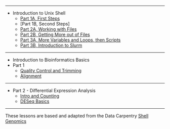 ****

* Introduction to Unix Shell
  * [Part 1A, First Steps](https://joiry.github.io/HSL_Carp/Shell_Intro_01)
  * [Part 1B, Second Steps]<!--(https://joiry.github.io/HSL_Carp/Part_01b)-->
  * [Part 2A, Working with Files](https://joiry.github.io/HSL_Carp/Part_02a)
  * [Part 2B, Getting More out of Files](https://joiry.github.io/HSL_Carp/Part_02b)
  * [Part 3A, More Variables and Loops, then Scripts](https://joiry.github.io/HSL_Carp/var_loop_script)
  * [Part 3B, Introduction to Slurm](https://joiry.github.io/HSL_Carp/slurm)
  
****
  
* Introduction to Bioinformatics Basics
* Part 1
    * [Quality Control and Trimming](https://joiry.github.io/HSL_Carp/qc_trim)
    * [Alignment](https://joiry.github.io/HSL_Carp/align)
    
***

  * Part 2 - Differential Expression Analysis
    * [Intro and Counting](https://joiry.github.io/HSL_Carp/counting)
    * [DESeq Basics](https://joiry.github.io/HSL_Carp/deseq2)
  
  
  
****
  
These lessons are based and adapted from the Data Carpentry [Shell Genomics](https://datacarpentry.org/shell-genomics/
) 
